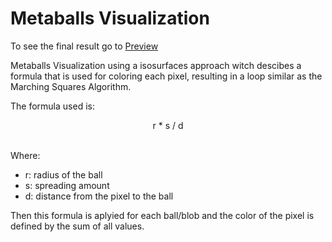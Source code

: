 # Metaballs Visualization

To see the final result go to [Preview](https://s2.gifyu.com/images/metaballs.gif)

Metaballs Visualization using a isosurfaces approach witch descibes a formula that is used for coloring each pixel, resulting in a loop similar as the Marching Squares Algorithm.

The formula used is: 

<center>r * s / d</center>

<br>

Where:
- r: radius of the ball
- s: spreading amount
- d: distance from the pixel to the ball

Then this formula is aplyied for each ball/blob and the color of the pixel is defined by the sum of all values.